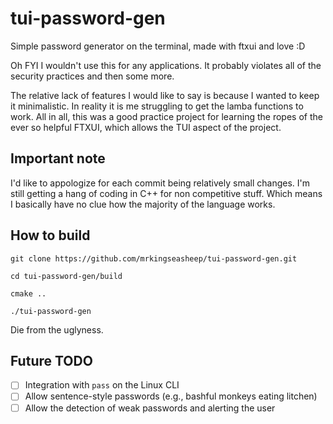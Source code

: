 # tui-password-gen
Simple password generator on the terminal, made with ftxui and love :D

Oh FYI I wouldn't use this for any applications. It probably violates all of the security practices and then some more.

The relative lack of features I would like to say is because I wanted to keep it minimalistic. In reality it is me struggling to get the lamba functions to work. All in all, this was a good practice project for learning the ropes of the ever so helpful FTXUI, which allows the TUI aspect of the project.

## Important note

I'd like to appologize for each commit being relatively small changes. I'm still getting a hang of coding in C++ for non competitive stuff. Which means I basically have no clue how the majority of the language works.

## How to build

`git clone https://github.com/mrkingseasheep/tui-password-gen.git`

`cd tui-password-gen/build`

`cmake ..`

`./tui-password-gen`

Die from the uglyness.

## Future TODO
- [ ] Integration with `pass` on the Linux CLI
- [ ] Allow sentence-style passwords (e.g., bashful monkeys eating litchen)
- [ ] Allow the detection of weak passwords and alerting the user
